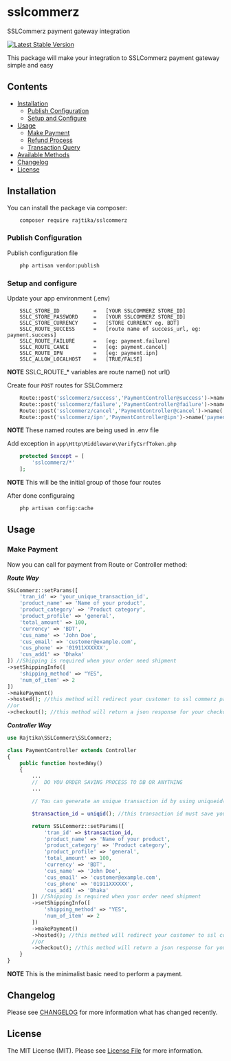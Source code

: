 # sslcommerz
SSLCommerz payment gateway integration

[![Latest Stable Version](https://poser.pugx.org/rajtika/sslcommerz/v/stable)](https://packagist.org/packages/rajtika/sslcommerz)

This package will make your integration to SSLCommerz payment gateway simple and easy

## Contents

- [Installation](#installation)
	- [Publish Configuration](#publish-configuration)
	- [Setup and Configure](#setup-and-configure)
- [Usage](#usage)
    - [Make Payment](#make-payment)
    - [Refund Process](#refund-process)
    - [Transaction Query](#transaction-query)
- [Available Methods](#available-methods)
- [Changelog](#changelog)
- [License](#license)

## Installation

You can install the package via composer:

``` bash
    composer require rajtika/sslcommerz
```

### Publish Configuration

Publish configuration file

```bash
    php artisan vendor:publish
```

### Setup and configure

Update your app environment (.env) 
```
    SSLC_STORE_ID           =   [YOUR SSLCOMMERZ STORE_ID]
    SSLC_STORE_PASSWORD     =   [YOUR SSLCOMMERZ STORE_ID]
    SSLC_STORE_CURRENCY     =   [STORE CURRENCY eg. BDT]
    SSLC_ROUTE_SUCCESS      =   [route name of success_url, eg: payment.success]
    SSLC_ROUTE_FAILURE      =   [eg: payment.failure]
    SSLC_ROUTE_CANCE        =   [eg: payment.cancel]
    SSLC_ROUTE_IPN          =   [eg: payment.ipn]
    SSLC_ALLOW_LOCALHOST    =   [TRUE/FALSE]
```
**NOTE** SSLC_ROUTE_* variables are route name() not url()

Create four ``POST`` routes for SSLCommerz
```php
    Route::post('sslcommerz/success','PaymentController@success')->name('payment.success');
    Route::post('sslcommerz/failure','PaymentController@failure')->name('payment.failure');
    Route::post('sslcommerz/cancel','PaymentController@cancel')->name('payment.cancel');
    Route::post('sslcommerz/ipn','PaymentController@ipn')->name('payment.ipn');
```
**NOTE** These named routes are being used in .env file

Add exception in ``app\Http\Middleware\VerifyCsrfToken.php`` 
```php
    protected $except = [
        'sslcommerz/*'
    ];
```
**NOTE** This will be the initial group of those four routes

After done configuraing
```bash
    php artisan config:cache
```

## Usage

### Make Payment
Now you can call for payment from Route or Controller method:

***Route Way***

``` php
SSLCommerz::setParams([
    'tran_id' => 'your_unique_transaction_id',
    'product_name' => 'Name of your product',
    'product_category' => 'Product category',
    'product_profile' => 'general',
    'total_amount' => 100,
    'currency' => 'BDT',
    'cus_name' => 'John Doe', 
    'cus_email' => 'customer@example.com',
    'cus_phone' => '01911XXXXXX',
    'cus_add1' => 'Dhaka'
]) //Shipping is required when your order need shipment
->setShippingInfo([
    'shipping_method' => "YES",
    'num_of_item' => 2
])
->makePayment()
->hosted(); //this method will redirect your customer to ssl commerz payment page
//or
->checkout(); //this method will return a json response for your checkout popup 
```
***Controller Way***
``` php
use Rajtika\SSLCommerz\SSLCommerz;

class PaymentController extends Controller
{
    public function hostedWay()
    {
        ...
        //  DO YOU ORDER SAVING PROCESS TO DB OR ANYTHING
        ...

        // You can generate an unique transaction id by using uniqueid()

        $transaction_id = uniqid(); //this transaction id must save your order or payment table for referencing / validate payment status

        return SSLCommerz::setParams([
            'tran_id' => $transaction_id,
            'product_name' => 'Name of your product',
            'product_category' => 'Product category',
            'product_profile' => 'general',
            'total_amount' => 100,
            'currency' => 'BDT',
            'cus_name' => 'John Doe', 
            'cus_email' => 'customer@example.com',
            'cus_phone' => '01911XXXXXX',
            'cus_add1' => 'Dhaka'
        ]) //Shipping is required when your order need shipment
        ->setShippingInfo([
            'shipping_method' => "YES",
            'num_of_item' => 2
        ])
        ->makePayment()
        ->hosted(); //this method will redirect your customer to ssl commerz payment page
        //or
        ->checkout(); //this method will return a json response for your checkout popup 
    }
}
```
**NOTE** This is the minimalist basic need to perform a payment.

## Changelog

Please see [CHANGELOG](CHANGELOG.md) for more information what has changed recently.

## License

The MIT License (MIT). Please see [License File](LICENSE.md) for more information.